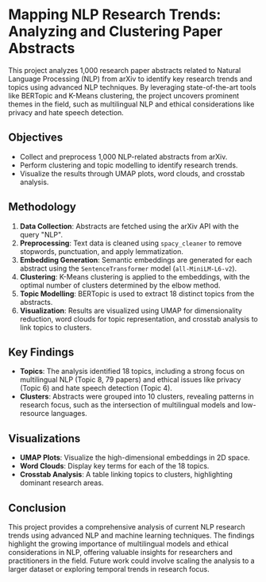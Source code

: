 # Mapping NLP Research Trends: Analyzing and Clustering Paper Abstracts

This project analyzes 1,000 research paper abstracts related to Natural Language Processing (NLP) from arXiv to identify key research trends and topics using advanced NLP techniques. By leveraging state-of-the-art tools like BERTopic and K-Means clustering, the project uncovers prominent themes in the field, such as multilingual NLP and ethical considerations like privacy and hate speech detection.

## Objectives

- Collect and preprocess 1,000 NLP-related abstracts from arXiv.
- Perform clustering and topic modelling to identify research trends.
- Visualize the results through UMAP plots, word clouds, and crosstab analysis.

## Methodology

1. **Data Collection**: Abstracts are fetched using the arXiv API with the query "NLP".
2. **Preprocessing**: Text data is cleaned using `spacy_cleaner` to remove stopwords, punctuation, and apply lemmatization.
3. **Embedding Generation**: Semantic embeddings are generated for each abstract using the `SentenceTransformer` model (`all-MiniLM-L6-v2`).
4. **Clustering**: K-Means clustering is applied to the embeddings, with the optimal number of clusters determined by the elbow method.
5. **Topic Modelling**: BERTopic is used to extract 18 distinct topics from the abstracts.
6. **Visualization**: Results are visualized using UMAP for dimensionality reduction, word clouds for topic representation, and crosstab analysis to link topics to clusters.

## Key Findings

- **Topics**: The analysis identified 18 topics, including a strong focus on multilingual NLP (Topic 8, 79 papers) and ethical issues like privacy (Topic 6) and hate speech detection (Topic 4).
- **Clusters**: Abstracts were grouped into 10 clusters, revealing patterns in research focus, such as the intersection of multilingual models and low-resource languages.


## Visualizations

- **UMAP Plots**: Visualize the high-dimensional embeddings in 2D space.
- **Word Clouds**: Display key terms for each of the 18 topics.
- **Crosstab Analysis**: A table linking topics to clusters, highlighting dominant research areas.

## Conclusion

This project provides a comprehensive analysis of current NLP research trends using advanced NLP and machine learning techniques. The findings highlight the growing importance of multilingual models and ethical considerations in NLP, offering valuable insights for researchers and practitioners in the field. Future work could involve scaling the analysis to a larger dataset or exploring temporal trends in research focus.
